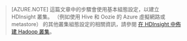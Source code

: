 
> [AZURE.NOTE] 這篇文章中的步驟會使用基本組態設定，以建立 HDInsight 叢集。 （例如使用 Hive 和 Oozie 的 Azure 虛擬網路或 metastore） 的其他叢集組態設定的相關資訊，請參閱 [在 HDInsight 中佈建 Hadoop 叢集](../articles/hdinsight/hdinsight-provision-clusters.md)。




